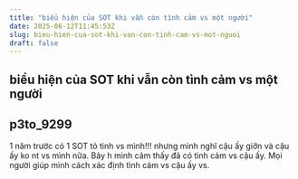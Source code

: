 ```yaml
---
title: "biểu hiện của SOT khi vẫn còn tình cảm vs một người"
date: 2025-06-12T11:45:53Z
slug: bieu-hien-cua-sot-khi-van-con-tinh-cam-vs-mot-nguoi
draft: false
---
```


## biểu hiện của SOT khi vẫn còn tình cảm vs một người

## p3to_9299

1 năm trước  có 1 SOT tỏ tình vs mình!!! nhưng mình nghĩ cậu ấy giỡn và cậu ấy ko nt vs mình nữa. Bây h mình cảm thấy đã có tình cảm vs cậu ấy. Mọi người giúp mình cách xác định tình cảm vs cậu ấy vs.